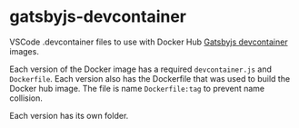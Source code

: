 # gatsbyjs-devcontainer
VSCode .devcontainer files to use with Docker Hub [Gatsbyjs devcontainer](https://hub.docker.com/r/edpike365/gatsbyjs-devcontainer) images.

Each version of the Docker image has a required `devcontainer.js` and `Dockerfile`. Each version also has the Dockerfile that was used to build the Docker hub image. The file is name `Dockerfile:tag` to prevent name collision.

Each version has its own folder.
